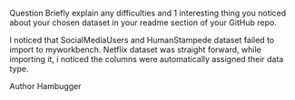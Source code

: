 Question
Briefly explain any difficulties and 1 interesting thing you noticed about your chosen dataset in your readme section of your GitHub repo.

I noticed that SocialMediaUsers and HumanStampede dataset failed to import to myworkbench.
Netflix dataset was straight forward, while importing it, i noticed the columns were automatically assigned their data type.

Author
Hambugger
